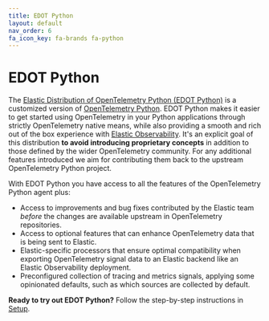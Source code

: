 ```yaml
---
title: EDOT Python
layout: default
nav_order: 6
fa_icon_key: fa-brands fa-python
---
```


# EDOT Python

The [Elastic Distribution of OpenTelemetry Python (EDOT Python)](https://github.com/elastic/elastic-otel-python) is a customized version of [OpenTelemetry Python](https://opentelemetry.io/docs/languages/python).
EDOT Python makes it easier to get started using OpenTelemetry in your Python applications through strictly OpenTelemetry native means, while also providing a smooth and rich out of the box experience with [Elastic Observability](https://www.elastic.co/observability). It's an explicit goal of this distribution **to avoid introducing proprietary concepts** in addition to those defined by the wider OpenTelemetry community. For any additional features introduced we aim for contributing them back to the upstream OpenTelemetry Python project.

With EDOT Python you have access to all the features of the OpenTelemetry Python agent plus:

* Access to improvements and bug fixes contributed by the Elastic team _before_ the changes are available upstream in OpenTelemetry repositories.
* Access to optional features that can enhance OpenTelemetry data that is being sent to Elastic.
* Elastic-specific processors that ensure optimal compatibility when exporting OpenTelemetry signal data to an Elastic backend like an Elastic Observability deployment.
* Preconfigured collection of tracing and metrics signals, applying some opinionated defaults, such as which sources are collected by default.

**Ready to try out EDOT Python?** Follow the step-by-step instructions in [Setup](./setup/index).
